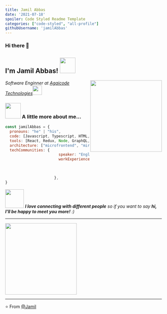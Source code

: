 ```yaml
---
title: Jamil Abbas
date: '2021-07-18'
spoiler: Code Styled Readme Template
categories: ["code-styled", "all-profile"]
githubUsername: 'jamilAbbas'
---
```




### Hi there 👋

<h2> I'm Jamil Abbas! <img src="https://media.giphy.com/media/S8kcDWOvua4l6lJ0Az/source.gif" width="50"></h2>
<img align='right' src="https://media.giphy.com/media/ZVik7pBtu9dNS/giphy.gif" width="230">
<p><em>Software Enginner at <a href="http://www.agaicodetech.com">Agaicode Technologies</a><img src="https://media.giphy.com/media/WUlplcMpOCEmTGBtBW/giphy.gif" width="30"> 
</em></p>

<!-- [![Twitter: Ashif](https://img.shields.io/twitter/follow/beingAshifZafar?style=social)](https://twitter.com/beingAshifZafar)
[![Linkedin: Ashif](https://img.shields.io/badge/-AshifZafar-blue?style=flat-square&logo=Linkedin&logoColor=white&link=https://www.linkedin.com/in/ashif-zafar-70618434/)](https://www.linkedin.com/in/thaianebraga/)
[![GitHub Thaiane](https://img.shields.io/github/followers/AshifMohammad?label=follow&style=social)](https://github.com/AshifMohammad)
 -->

### <img src="https://media.giphy.com/media/VgCDAzcKvsR6OM0uWg/giphy.gif" width="50"> A little more about me...  

```javascript
const jamilAbbas = {
  pronouns: "he" | "his",
  code: [Javascript, Typescript, HTML, CSS, Java, C# ],
  tools: [React, Redux, Node, GraphQL, Storybook, Styled-Components, Jest, ReactTestingLibrary,  docker, ansible , bamboo , devOps  ],
  architecture: ["microfrontend", "miroservices","event-driven", "design system pattern", "behavior-driven-development", "test-driven-development"],
  techCommunities: {
                        speaker: "English/Urdu",
                        workExperiences: [{companyName:"Engin Technologies", role:"Software Engineer"},
                                          {companyName:"Phaedra Solutions", role:"Software Engineer"},
                                           {companyName:"Agaicode Technologies", role:"Software Engineer"},
                                          ]                                
                      },
}
```

<img src="https://media.giphy.com/media/LnQjpWaON8nhr21vNW/giphy.gif" width="60"> <em><b>I love connecting with different people</b> so if you want to say <b>hi, I'll be happy to meet you more!</b> :)</em>

---

 <img src="https://avatars.githubusercontent.com/u/23293480?v=4" width="230">
 
 ---
 ⭐️ From [@Jamil](https://github.com/jamilAbbas)
